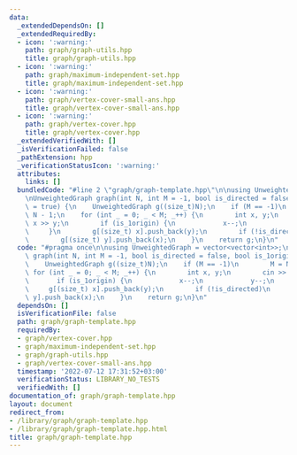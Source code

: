 ```yaml
---
data:
  _extendedDependsOn: []
  _extendedRequiredBy:
  - icon: ':warning:'
    path: graph/graph-utils.hpp
    title: graph/graph-utils.hpp
  - icon: ':warning:'
    path: graph/maximum-independent-set.hpp
    title: graph/maximum-independent-set.hpp
  - icon: ':warning:'
    path: graph/vertex-cover-small-ans.hpp
    title: graph/vertex-cover-small-ans.hpp
  - icon: ':warning:'
    path: graph/vertex-cover.hpp
    title: graph/vertex-cover.hpp
  _extendedVerifiedWith: []
  _isVerificationFailed: false
  _pathExtension: hpp
  _verificationStatusIcon: ':warning:'
  attributes:
    links: []
  bundledCode: "#line 2 \"graph/graph-template.hpp\"\n\nusing UnweightedGraph = vector<vector<int>>;\n\
    \nUnweightedGraph graph(int N, int M = -1, bool is_directed = false, bool is_1origin\
    \ = true) {\n    UnweightedGraph g((size_t)N);\n    if (M == -1)\n        M =\
    \ N - 1;\n    for (int _ = 0; _ < M; _++) {\n        int x, y;\n        cin >>\
    \ x >> y;\n        if (is_1origin) {\n            x--;\n            y--;\n   \
    \     }\n        g[(size_t) x].push_back(y);\n        if (!is_directed)\n    \
    \        g[(size_t) y].push_back(x);\n    }\n    return g;\n}\n"
  code: "#pragma once\n\nusing UnweightedGraph = vector<vector<int>>;\n\nUnweightedGraph\
    \ graph(int N, int M = -1, bool is_directed = false, bool is_1origin = true) {\n\
    \    UnweightedGraph g((size_t)N);\n    if (M == -1)\n        M = N - 1;\n   \
    \ for (int _ = 0; _ < M; _++) {\n        int x, y;\n        cin >> x >> y;\n \
    \       if (is_1origin) {\n            x--;\n            y--;\n        }\n   \
    \     g[(size_t) x].push_back(y);\n        if (!is_directed)\n            g[(size_t)\
    \ y].push_back(x);\n    }\n    return g;\n}\n"
  dependsOn: []
  isVerificationFile: false
  path: graph/graph-template.hpp
  requiredBy:
  - graph/vertex-cover.hpp
  - graph/maximum-independent-set.hpp
  - graph/graph-utils.hpp
  - graph/vertex-cover-small-ans.hpp
  timestamp: '2022-07-12 17:31:52+03:00'
  verificationStatus: LIBRARY_NO_TESTS
  verifiedWith: []
documentation_of: graph/graph-template.hpp
layout: document
redirect_from:
- /library/graph/graph-template.hpp
- /library/graph/graph-template.hpp.html
title: graph/graph-template.hpp
---
```

